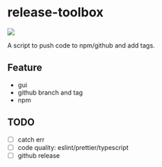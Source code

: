 # release-toolbox

<img src='https://img.shields.io/npm/v/release-toolbox' />

A script to push code to npm/github and add tags.

## Feature

- gui
- github branch and tag
- npm

## TODO

- [ ] catch err
- [ ] code quality: eslint/prettier/typescript
- [ ] github release